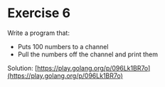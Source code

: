 # Exercise 6

Write a program that:
- Puts 100 numbers to a channel
- Pull the numbers off the channel and print them

Solution: [https://play.golang.org/p/096Lk1BR7o](https://play.golang.org/p/096Lk1BR7o)
